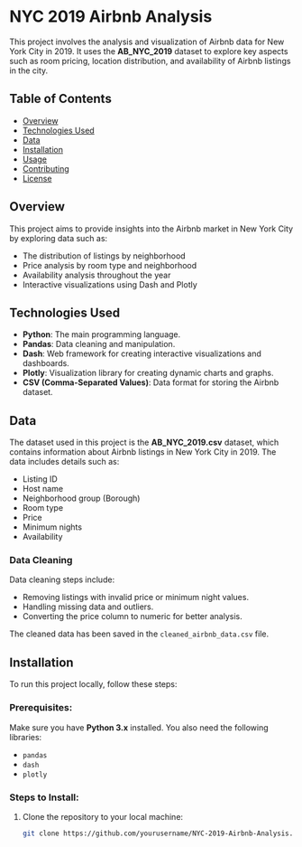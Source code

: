 # NYC 2019 Airbnb Analysis

This project involves the analysis and visualization of Airbnb data for New York City in 2019. It uses the **AB_NYC_2019** dataset to explore key aspects such as room pricing, location distribution, and availability of Airbnb listings in the city.

## Table of Contents
- [Overview](#overview)
- [Technologies Used](#technologies-used)
- [Data](#data)
- [Installation](#installation)
- [Usage](#usage)
- [Contributing](#contributing)
- [License](#license)

## Overview

This project aims to provide insights into the Airbnb market in New York City by exploring data such as:
- The distribution of listings by neighborhood
- Price analysis by room type and neighborhood
- Availability analysis throughout the year
- Interactive visualizations using Dash and Plotly

## Technologies Used

- **Python**: The main programming language.
- **Pandas**: Data cleaning and manipulation.
- **Dash**: Web framework for creating interactive visualizations and dashboards.
- **Plotly**: Visualization library for creating dynamic charts and graphs.
- **CSV (Comma-Separated Values)**: Data format for storing the Airbnb dataset.
  
## Data

The dataset used in this project is the **AB_NYC_2019.csv** dataset, which contains information about Airbnb listings in New York City in 2019. The data includes details such as:
- Listing ID
- Host name
- Neighborhood group (Borough)
- Room type
- Price
- Minimum nights
- Availability

### Data Cleaning

Data cleaning steps include:
- Removing listings with invalid price or minimum night values.
- Handling missing data and outliers.
- Converting the price column to numeric for better analysis.

The cleaned data has been saved in the `cleaned_airbnb_data.csv` file.

## Installation

To run this project locally, follow these steps:

### Prerequisites:
Make sure you have **Python 3.x** installed. You also need the following libraries:
- `pandas`
- `dash`
- `plotly`

### Steps to Install:
1. Clone the repository to your local machine:
   ```bash
   git clone https://github.com/yourusername/NYC-2019-Airbnb-Analysis.git
